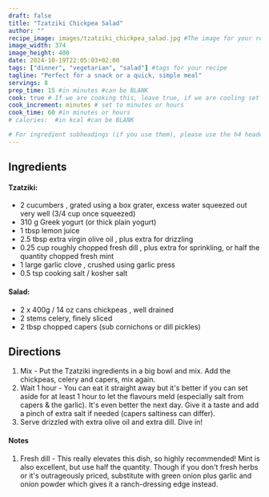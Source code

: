 ```yaml
---
draft: false
title: "Tzatziki Chickpea Salad"
author: ""
recipe_image: images/tzatziki_chickpea_salad.jpg #The image for your recipe
image_width: 374
image_height: 400
date: 2024-10-19T22:05:03+02:00
tags: ["dinner", "vegetarian", "salad"] #tags for your recipe
tagline: "Perfect for a snack or a quick, simple meal"
servings: 8
prep_time: 15 #in minutes #can be BLANK
cook: true # If we are cooking this, leave true, if we are cooling set to false
cook_increment: minutes # set to minutes or hours
cook_time: 60 #in minutes or hours
# calories:  #in kcal #can be BLANK

# For ingredient subheadings (if you use them), please use the h4 header.  For print view I have those elements targeted
---
```



## Ingredients

#### Tzatziki:
- 2 cucumbers , grated using a box grater, excess water squeezed out very well (3/4 cup once squeezed)
- 310 g Greek yogurt (or thick plain yogurt)
- 1 tbsp lemon juice
- 2.5 tbsp extra virgin olive oil , plus extra for drizzling
- 0.25 cup roughly chopped fresh dill , plus extra for sprinkling, or half the quantity chopped fresh mint
- 1 large garlic clove , crushed using garlic press
- 0.5 tsp cooking salt / kosher salt

#### Salad:
- 2 x 400g / 14 oz cans chickpeas , well drained
- 2 stems celery,  finely sliced
- 2 tbsp chopped capers (sub cornichons or dill pickles)

## Directions

1. Mix - Put the Tzatziki ingredients in a big bowl and mix. Add the chickpeas, celery and capers, mix again.
2. Wait 1 hour - You can eat it straight away but it's better if you can set aside for at least 1 hour to let the flavours meld (especially salt from capers & the garlic). It's even better the next day. Give it a taste and add a pinch of extra salt if needed (capers saltiness can differ).
3. Serve drizzled with extra olive oil and extra dill. Dive in!

#### Notes
1. Fresh dill - This really elevates this dish, so highly recommended! Mint is also excellent, but use half the quantity. Though if you don't fresh herbs or it's outrageously priced, substitute with green onion plus garlic and onion powder which gives it a ranch-dressing edge instead.